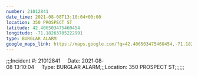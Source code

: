 ```yaml
---
number: 21012841
date_time: 2021-08-08T13:10:04+00:00
location: 350 PROSPECT ST
latitude: 42.406503475460454
longitude: -71.18263705222991
type: BURGLAR ALARM
google_maps_link: https://maps.google.com/?q=42.406503475460454,-71.18263705222991
---
```


;;;Incident #: 21012841     Date: 2021‐08‐08 13:10:04     Type: BURGLAR ALARM;;;Location: 350 PROSPECT ST;;;;;;
